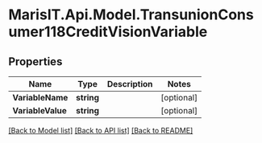 
# MarisIT.Api.Model.TransunionConsumer118CreditVisionVariable

## Properties

Name | Type | Description | Notes
------------ | ------------- | ------------- | -------------
**VariableName** | **string** |  | [optional] 
**VariableValue** | **string** |  | [optional] 

[[Back to Model list]](../README.md#documentation-for-models)
[[Back to API list]](../README.md#documentation-for-api-endpoints)
[[Back to README]](../README.md)

